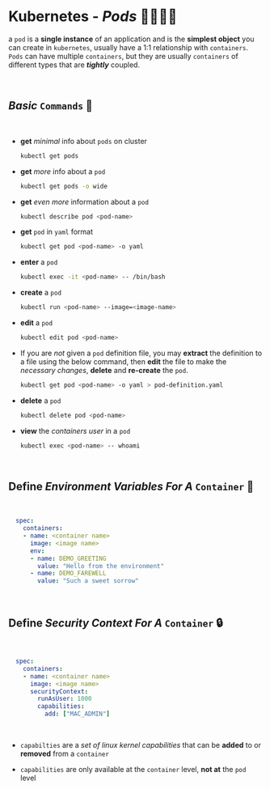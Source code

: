 # **Kubernetes** - ***Pods*** 🐋🐳🐋🐳

a `pod` is a **single instance** of an application and is the **simplest object** you can create in `kubernetes`, usually have a 1:1 relationship with `containers`. `Pods` can have multiple `containers`, but they are usually `containers` of different types that are ***tightly*** coupled.

<br>

## ***Basic*** `Commands` 📝

<br>

- **get** *minimal* info about `pods` on cluster

  ```bash
  kubectl get pods
  ```

- **get** *more* info about a `pod`

  ```bash
  kubectl get pods -o wide
  ```

- **get** *even more* information about a `pod`

  ```bash
  kubectl describe pod <pod-name>
  ```

- **get** `pod` in `yaml` format

  ```bash
  kubectl get pod <pod-name> -o yaml
  ```

- **enter** a `pod`

    ```bash
    kubectl exec -it <pod-name> -- /bin/bash
    ```

- **create** a `pod`
  
  ```bash
  kubectl run <pod-name> --image=<image-name>
  ```

- **edit** a `pod`

  ```bash
  kubectl edit pod <pod-name>
  ```

- If you are *not* given a `pod` definition file, you may **extract** the definition to a file using the below command, then **edit** the file to make the *necessary changes*, **delete** and **re-create** the `pod`.


  ```bash
  kubectl get pod <pod-name> -o yaml > pod-definition.yaml
  ```

- **delete** a `pod`

  ```bash
  kubectl delete pod <pod-name>
  ```

- **view** the *containers user* in a `pod`

    ```bash
    kubectl exec <pod-name> -- whoami
    ```

<br>

## **Define** ***Environment Variables*** *For A* `Container` 🍃

<br />

```yaml
  spec:
    containers:
    - name: <container name>
      image: <image name>
      env:
      - name: DEMO_GREETING
        value: "Hello from the environment"
      - name: DEMO_FAREWELL
        value: "Such a sweet sorrow"
```

<br />

## **Define** ***Security Context*** *For A* `Container` 🔒

<br />

```yaml
  spec:
    containers:
    - name: <container name>
      image: <image name>
      securityContext:
        runAsUser: 1000
        capabilities:
          add: ["MAC_ADMIN"]
```

<br />

- `capabilties` are a *set of linux kernel capabilities* that can be **added** to or **removed** from a `container`

- `capabilities` are only available at the `container` level, **not at** the `pod` level
